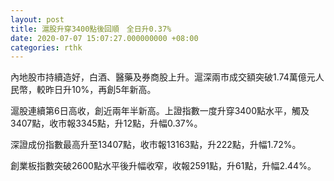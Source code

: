 ```yaml
---
layout: post
title: 滬股升穿3400點後回順　全日升0.37%
date: 2020-07-07 15:07:27.000000000 +08:00
categories: rthk
---
```


內地股市持續造好，白酒、醫藥及券商股上升。滬深兩市成交額突破1.74萬億元人民幣，較昨日升10%，再創5年新高。

滬股連續第6日高收，創近兩年半新高。上證指數一度升穿3400點水平，觸及3407點，收市報3345點，升12點，升幅0.37%。

深證成份指數最高升至13407點，收市報13163點，升222點，升幅1.72%。

創業板指數突破2600點水平後升幅收窄，收報2591點，升61點，升幅2.44%。
